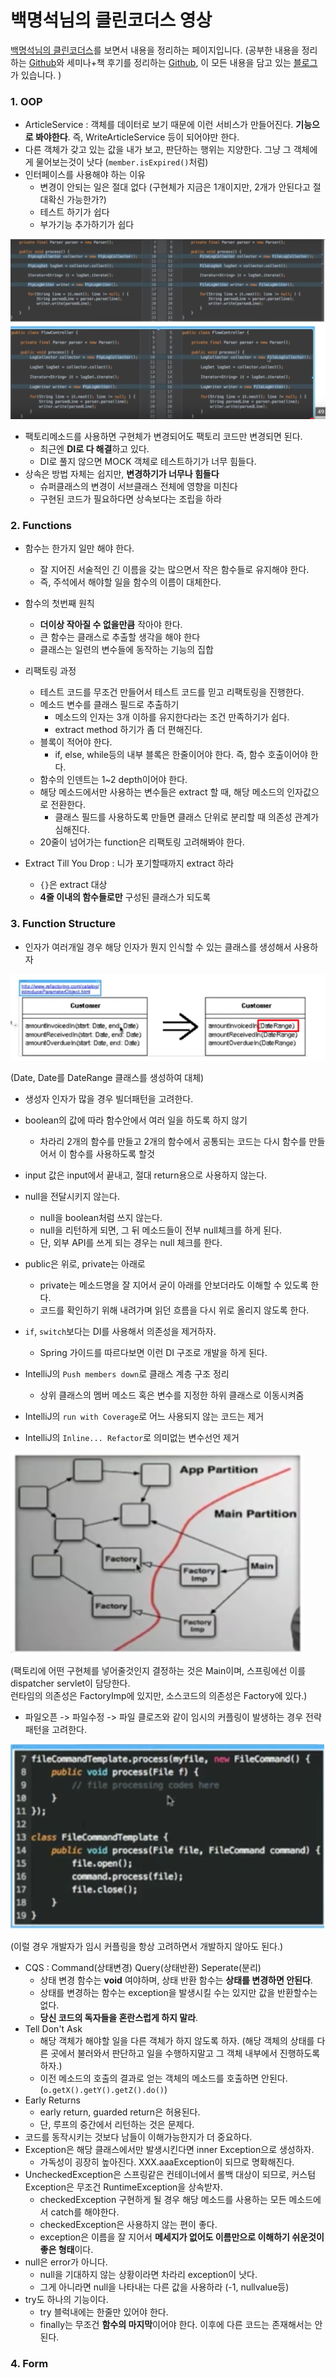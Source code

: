 # 백명석님의 클린코더스 영상

[백명석님의 클린코더스](https://www.youtube.com/playlist?list=PLuLb6MC4SOvXCRePHrb4e-EYadjZ9KHyH)를 보면서 내용을 정리하는 페이지입니다.
(공부한 내용을 정리하는 [Github](https://github.com/jojoldu/blog-code)와 세미나+책 후기를 정리하는 [Github](https://github.com/jojoldu/review), 이 모든 내용을 담고 있는 [블로그](http://jojoldu.tistory.com/)가 있습니다. )  

### 1. OOP

* ArticleService : 객체를 데이터로 보기 때문에 이런 서비스가 만들어진다. **기능으로 봐야한다**. 즉, WriteArticleService 등이 되어야만 한다.
* 다른 객체가 갖고 있는 값을 내가 보고, 판단하는 행위는 지양한다. 그냥 그 객체에게 물어보는것이 낫다 (```member.isExpired()```처럼)
* 인터페이스를 사용해야 하는 이유
  * 변경이 안되는 일은 절대 없다 (구현체가 지금은 1개이지만, 2개가 안된다고 절대확신 가능한가?)
  * 테스트 하기가 쉽다
  * 부가기능 추가하기가 쉽다

![인터페이스와 클래스를 선언으로 사용했을 때 비교](./images/인터페이스_클래스_선언비교.png)

* 팩토리메소드를 사용하면 구현체가 변경되어도 팩토리 코드만 변경되면 된다.
  * 최근엔 **DI로 다 해결**하고 있다.
  * DI로 풀지 않으면 MOCK 객체로 테스트하기가 너무 힘들다.
* 상속은 방법 자체는 쉽지만, **변경하기가 너무나 힘들다**
  * 슈퍼클래스의 변경이 서브클래스 전체에 영향을 미친다
  * 구현된 코드가 필요하다면 상속보다는 조립을 하라

### 2. Functions

* 함수는 한가지 일만 해야 한다.
  * 잘 지어진 서술적인 긴 이름을 갖는 많으면서 작은 함수들로 유지해야 한다.
  * 즉, 주석에서 해야할 일을 함수의 이름이 대체한다.

* 함수의 첫번째 원칙
  * **더이상 작아질 수 없을만큼** 작아야 한다.
  * 큰 함수는 클래스로 추출할 생각을 해야 한다
  * 클래스는 일련의 변수들에 동작하는 기능의 집합

* 리팩토링 과정
  * 테스트 코드를 무조건 만들어서 테스트 코드를 믿고 리팩토링을 진행한다.
  * 메소드 변수를 클래스 필드로 추출하기
    * 메소드의 인자는 3개 이하를 유지한다라는 조건 만족하기가 쉽다.
    * extract method 하기가 좀 더 편해진다.
  * 블록이 적어야 한다.
    * if, else, while등의 내부 블록은 한줄이어야 한다. 즉, 함수 호출이어야 한다.
  * 함수의 인덴트는 1~2 depth이어야 한다.
  * 해당 메소드에서만 사용하는 변수들은 extract 할 때, 해당 메소드의 인자값으로 전환한다.
    * 클래스 필드를 사용하도록 만들면 클래스 단위로 분리할 때 의존성 관계가 심해진다.
  * 20줄이 넘어가는 function은 리팩토링 고려해봐야 한다.

* Extract Till You Drop : 니가 포기할때까지 extract 하라
  * ```{}```은 extract 대상
  * **4줄 이내의 함수들로만** 구성된 클래스가 되도록

### 3. Function Structure
* 인자가 여러개일 경우 해당 인자가 뭔지 인식할 수 있는 클래스를 생성해서 사용하자

![Introduce Parameter Object](./images/파라미터소개클래스.png)

(Date, Date를 DateRange 클래스를 생성하여 대체)  
  
* 생성자 인자가 많을 경우 빌더패턴을 고려한다.
* boolean의 값에 따라 함수안에서 여러 일을 하도록 하지 않기
  * 차라리 2개의 함수를 만들고 2개의 함수에서 공통되는 코드는 다시 함수를 만들어서 이 함수를 사용하도록 할것
* input 값은 input에서 끝내고, 절대 return용으로 사용하지 않는다.
* null을 전달시키지 않는다.
  * null을 boolean처럼 쓰지 않는다.
  * null을 리턴하게 되면, 그 뒤 메소드들이 전부 null체크를 하게 된다.
  * 단, 외부 API를 쓰게 되는 경우는 null 체크를 한다.
* public은 위로, private는 아래로
  * private는 메소드명을 잘 지어서 굳이 아래를 안보더라도 이해할 수 있도록 한다.
  * 코드를 확인하기 위해 내려가며 읽던 흐름을 다시 위로 올리지 않도록 한다.
* ```if```, ```switch```보다는 DI를 사용해서 의존성을 제거하자.
  * Spring 가이드를 따르다보면 이런 DI 구조로 개발을 하게 된다.

* IntelliJ의 ```Push members down```로 클래스 계층 구조 정리
  * 상위 클래스의 멤버 메소드 혹은 변수를 지정한 하위 클래스로 이동시켜줌
* IntelliJ의 ```run with Coverage```로 어느 사용되지 않는 코드는 제거
* IntelliJ의 ```Inline... Refactor```로 의미없는 변수선언 제거
   
![DI 구조](./images/di구조.png)
  
(팩토리에 어떤 구현체를 넣어줄것인지 결정하는 것은 Main이며, 스프링에선 이를 dispatcher servlet이 담당한다.  
런타임의 의존성은 FactoryImp에 있지만, 소스코드의 의존성은 Factory에 있다.)  
  
* 파일오픈 -> 파일수정 -> 파일 클로즈와 같이 임시의 커플링이 발생하는 경우 전략패턴을 고려한다.

![전략패턴](./images/전략패턴.png)
  
(이럴 경우 개발자가 임시 커플링을 항상 고려하면서 개발하지 않아도 된다.)  
* CQS : Command(상태변경) Query(상태반환) Seperate(분리)
  * 상태 변경 함수는 **void** 여야하며, 상태 반환 함수는 **상태를 변경하면 안된다**.
  * 상태를 변경하는 함수는 exception을 발생시킬 수는 있지만 값을 반환할수는 없다.
  * **당신 코드의 독자들을 혼란스럽게 하지 말라**.
* Tell Don't Ask
  * 해당 객체가 해야할 일을 다른 객체가 하지 않도록 하자. (해당 객체의 상태를 다른 곳에서 불러와서 판단하고 일을 수행하지말고 그 객체 내부에서 진행하도록 하자.)
  * 이전 메소드의 호출의 결과로 얻는 객체의 메소드를 호출하면 안된다. (```o.getX().getY().getZ().do()```)
* Early Returns
  * early return, guarded return은 허용된다.
  * 단, 루프의 중간에서 리턴하는 것은 문제다.
* 코드를 동작시키는 것보다 남들이 이해가능한지가 더 중요하다.
* Exception은 해당 클래스에서만 발생시킨다면 inner Exception으로 생성하자.
  * 가독성이 굉장히 높아진다. XXX.aaaException이 되므로 명확해진다.
* UncheckedException은 스프링같은 컨테이너에서 롤백 대상이 되므로, 커스텀 Exception은 무조건 RuntimeException을 상속받자.
  * checkedException 구현하게 될 경우 해당 메소드를 사용하는 모든 메소드에서 catch를 해야한다.
  * checkedException은 사용하지 않는 편이 좋다.
  * exception은 이름을 잘 지어서 **메세지가 없어도 이름만으로 이해하기 쉬운것이 좋은 형태**이다.
* null은 error가 아니다.
  * null을 기대하지 않는 상황이라면 차라리 exception이 낫다.
  * 그게 아니라면 null을 나타내는 다른 값을 사용하라 (-1, nullvalue등)
* try도 하나의 기능이다.
  * try 블럭내에는 한줄만 있어야 한다.
  * finally는 무조건 **함수의 마지막**이어야 한다. 이후에 다른 코드는 존재해서는 안된다.

### 4. Form


